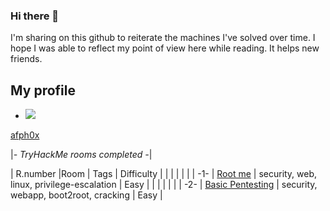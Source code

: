 

### Hi there 👋


I'm sharing on this github to reiterate the machines I've solved over time. I hope I was able to reflect my point of view here while reading. It helps new friends.


## My profile

- <img src="https://tryhackme-badges.s3.amazonaws.com/afph0x.png?7">
[afph0x](https://tryhackme.com/p/afph0x)



|*- TryHackMe rooms completed  -*|


| R.number |Room                                                                       | Tags                                                      | Difficulty   |
|          |                                                                           |                                                           |              |
|    -1-   | [Root me](https://tryhackme.com/room/rrootme)                             | security, web, linux, privilege-escalation                | Easy         |
|          |                                                                           |                                                           |              |
|    -2-   | [Basic Pentesting](https://tryhackme.com/room/basicpentestingjt)          | security, webapp, boot2root, cracking                     | Easy         |
